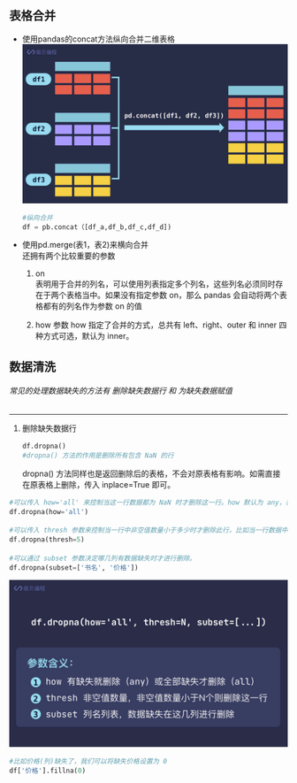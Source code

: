## 表格合并
- 使用pandas的concat方法纵向合并二维表格  
  ![img_10.png](img_10.png)
  ```python
  #纵向合并
  df = pb.concat（[df_a,df_b,df_c,df_d])
  ```  
  
- 使用pd.merge(表1，表2)来横向合并  
    还拥有两个比较重要的参数
  1. on  
     表明用于合并的列名，可以使用列表指定多个列名，这些列名必须同时存在于两个表格当中。如果没有指定参数 on，那么 pandas 会自动将两个表格都有的列名作为参数 on 的值
     
  2. how
    参数 how 指定了合并的方式，总共有 left、right、outer 和 inner 四种方式可选，默认为 inner。
     

## 数据清洗
###### 常见的处理数据缺失的方法有 删除缺失数据行 和 为缺失数据赋值

---

1. 删除缺失数据行  
    ```python
   df.dropna() 
   #dropna() 方法的作用是删除所有包含 NaN 的行
   ```
   dropna() 方法同样也是返回删除后的表格，不会对原表格有影响。如需直接在原表格上删除，传入 inplace=True 即可。


```python
#可以传入 how='all' 来控制当这一行数据都为 NaN 时才删除这一行。how 默认为 any，表示只要有一个 NaN 就会删除这一行。
df.dropna(how='all')

#可以传入 thresh 参数来控制当一行中非空值数量小于多少时才删除此行，比如当一行数据中，非空值数量小于 5 个时删除这一行
df.dropna(thresh=5)

#可以通过 subset 参数决定哪几列有数据缺失时才进行删除。
df.dropna(subset=['书名', '价格'])
```
![img_11.png](img_11.png)


```python
#比如价格(列)缺失了，我们可以将缺失价格设置为 0
df['价格'].fillna(0)
```

